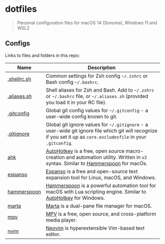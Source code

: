 # dotfiles

> Personal configuration files for macOS 14 (Sonoma), Windows 11 and WSL2

## Configs

Links to files and folders in this repo:

| Name                                 | Description                                                                                                                                                                                       |
| ------------------------------------ | ------------------------------------------------------------------------------------------------------------------------------------------------------------------------------------------------- |
| [.shellrc.sh](/terminal/.shellrc.sh) | Common settings for Zsh config `~/.zshrc` or Bash config `~/.bashrc`.                                                                                                                             |
| [.aliases.sh](/terminal/.aliases.sh) | Shell aliases for Zsh and Bash. Add to `~/.zshrc` or `~/.bashrc` file, or `~/.aliases.sh` (provided you load it in your RC file).                                                                 |
| [.gitconfig](/.gitconfig)            | Global git config values for `~/.gitconfig` - a user-wide config known to git.                                                                                                                    |
| [.gitignore](/.gitignore_global)     | Global git ignore values for `~/.gitignore` - a user-wide git ignore file which git will recognize if you set it up as `core.excludesfile` in your `.gitconfig`.                                  |
| [ahk](/ahk)                          | [AutoHotkey](https://www.autohotkey.com/) is a free, open source macro-creation and automation utility. Written in `v2` syntax. Similar to [Hammerspoon](https://www.hammerspoon.org/) for macOs. |
| [espanso](/espanso)                  | [Espanso](https://espanso.org/) is a free and open-source text expansion tool for Linux, macOS, and Windows.                                                                                      |
| [hammerspoon](/hammerspoon)          | [Hammerspoon](https://www.hammerspoon.org/) is a powerful automation tool for macOS with Lua scripting engine. Similar to [AutoHotkey](https://www.autohotkey.com/) for Windows.                  |
| [marta](/marta)                      | [Marta](https://marta.sh) is a dual-pane file manager for macOS.                                                                                                                                  |
| [mpv](/mpv)                          | [MPV](https://mpv.io/) is a free, open source, and cross-platform media player.                                                                                                                   |
| [nvim](/nvim)                        | [Neovim](https://neovim.io/) is hyperextensible Vim-based text editor.                                                                                                                            |
